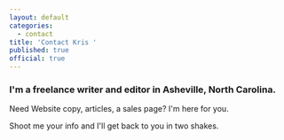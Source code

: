 ```yaml
---
layout: default
categories:
  - contact
title: 'Contact Kris '
published: true
official: true
---
```



### I'm a freelance writer and editor in Asheville, North Carolina.

Need Website copy, articles, a sales page? I'm here for you.






Shoot me your info and I'll get back to you in two shakes.
